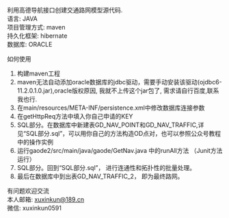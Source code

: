 利用高德导航接口创建交通路网模型源代码.  
语言: JAVA  
项目管理方式: maven  
持久化框架: hibernate  
数据库: ORACLE  
  
如何使用  
1. 构建maven工程  
2. maven无法自动添加oracle数据库的jdbc驱动，需要手动安装该驱动(ojdbc6-11.2.0.1.0.jar),oracle版权原因, 我就不上传这个jar包了, 需求请自行百度,联系我也行.  
3. 在main/resources/META-INF/persistence.xml中修改数据库连接参数  
4. 在getHttpReq方法中填入你自己申请的KEY  
5. SQL部分。在数据库中新建表GD_NAV_POINT和GD_NAV_TRAFFIC,详见“SQL部分.sql”，可以用你自己的方法构造OD点对，也可以参照公众号教程中的操作实例  
6. 运行gaode2/src/main/java/gaode/GetNav.java 中的runAll方法 （Junit方法运行）  
7. SQL部分。回到“SQL部分.sql”， 进行连通性和拓扑性的批量处理。  
8. 最后在数据库中到出表GD_NAV_TRAFFIC_2， 即为最终路网。  
  
  
  
有问题欢迎交流   
本人邮箱: xuxinkun@189.cn  
微信: xuxinkun0591  
